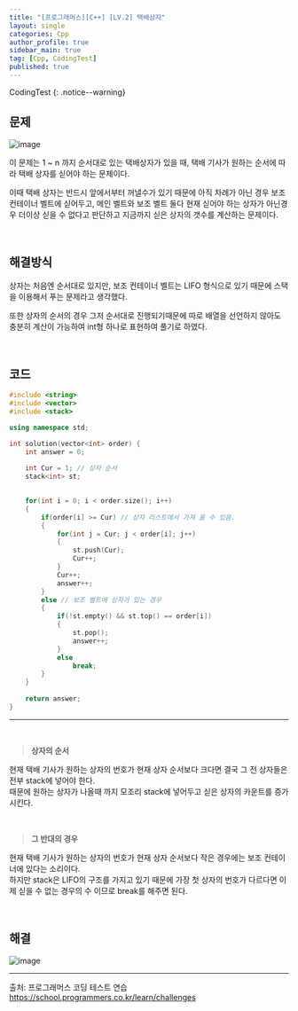 ```yaml
---
title: "[프로그래머스][C++] [LV.2] 택배상자"
layout: single
categories: Cpp
author_profile: true
sidebar_main: true
tag: [Cpp, CodingTest]
published: true
---
```


CodingTest
{: .notice--warning}

## 문제

![image](https://github.com/PREADIM/PREADIM.github.io/assets/69719507/7ed096dc-f11b-4681-8a99-999e6ed2e106)


이 문제는 1 ~ n 까지 순서대로 있는 택배상자가 있을 때, 택배 기사가 원하는 순서에 따라 택배 상자를 싣어야 하는 문제이다.

이때 택배 상자는 반드시 앞에서부터 꺼낼수가 있기 때문에 아직 차례가 아닌 경우 보조 컨테이너 벨트에 싣어두고, 메인 벨트와 보조 벨트 둘다 현재 싣어야 하는 상자가 아닌경우 더이상 싣을 수 없다고 판단하고 지금까지 싣은 상자의 갯수를 계산하는 문제이다.


<br>


## 해결방식

상자는 처음엔 순서대로 있지만, 보조 컨테이너 벨트는 LIFO 형식으로 있기 때문에 스택을 이용해서 푸는 문제라고 생각했다.

또한 상자의 순서의 경우 그저 순서대로 진행되기때문에 따로 배열을 선언하지 않아도 충분히 계산이 가능하여 int형 하나로 표현하여 풀기로 하였다.


<br>


## 코드


```cpp
#include <string>
#include <vector>
#include <stack>

using namespace std;

int solution(vector<int> order) {
    int answer = 0;
    
    int Cur = 1; // 상자 순서
    stack<int> st;

    
    for(int i = 0; i < order.size(); i++)
    {
        if(order[i] >= Cur) // 상자 리스트에서 가져 올 수 있음.
        {
            for(int j = Cur; j < order[i]; j++)
            {
                st.push(Cur);
                Cur++;
            }
            Cur++;
            answer++;          
        }
        else // 보조 벨트에 상자가 있는 경우
        {
            if(!st.empty() && st.top() == order[i])
            {
                st.pop();
                answer++;
            }
            else
                break;
        }
    }
       
    return answer;
}
```
***

<br>

> **상자의 순서**

현재 택배 기사가 원하는 상자의 번호가 현재 상자 순서보다 크다면 결국 그 전 상자들은 전부 stack에 넣어야 한다.      
때문에 원하는 상자가 나올때 까지 모조리 stack에 넣어두고 싣은 상자의 카운트를 증가 시킨다.

<br>

> **그 반대의 경우**

현재 택배 기사가 원하는 상자의 번호가 현재 상자 순서보다 작은 경우에는 보조 컨테이너에 있다는 소리이다.    
하지만 stack은 LIFO의 구조를 가지고 있기 때문에 가장 첫 상자의 번호가 다르다면 이제 싣을 수 없는 경우의 수 이므로 break를 해주면 된다.


<br>

## 해결



![image](https://github.com/PREADIM/PREADIM.github.io/assets/69719507/fd313529-67f8-4e82-92e7-89625fa12477)


***

출처: 프로그래머스 코딩 테스트 연습    
https://school.programmers.co.kr/learn/challenges